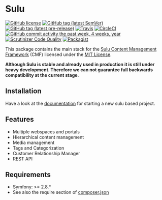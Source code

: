 # Sulu

[![GitHub license](https://img.shields.io/github/license/sulu/sulu.svg)](https://github.com/sulu/sulu/blob/develop/LICENSE)
[![GitHub tag (latest SemVer)](https://img.shields.io/github/tag/sulu/sulu.svg)](https://github.com/sulu/sulu/releases)
[![GitHub tag (latest pre-release)](https://img.shields.io/github/tag-pre/sulu/sulu.svg)](https://github.com/sulu/sulu/releases)
[![Travis](https://travis-ci.org/sulu/sulu.png?branch=develop)](https://travis-ci.org/sulu/sulu)
[![CircleCI](https://circleci.com/gh/sulu/sulu/tree/develop.svg?style=shield)](https://circleci.com/gh/sulu/sulu/tree/develop)
[![GitHub commit activity the past week, 4 weeks, year](https://img.shields.io/github/commit-activity/y/sulu/sulu.svg)](https://github.com/sulu/sulu/graphs/contributors)
[![Scrutinizer Code Quality](https://scrutinizer-ci.com/g/sulu/sulu/badges/quality-score.png?b=develop)](https://scrutinizer-ci.com/g/sulu/sulu/?branch=develop)
[![Packagist](https://img.shields.io/packagist/dt/sulu/sulu.svg)](https://packagist.org/packages/sulu/sulu)

This package contains the main stack for the
[Sulu Content Management Framework](https://github.com/sulu/sulu-minimal) (CMF) licensed under the [MIT License](LICENSE).

**Although Sulu is stable and already used in production it is still under
heavy development. Therefore we can not guarantee full backwards compatibility
at the current stage.**

## Installation

Have a look at the [documentation](http://docs.sulu.io/en/latest/book/getting-started.html) for starting a new sulu based project.

## Features

* Multiple webspaces and portals
* Hierarchical content management
* Media management
* Tags and Categorization
* Customer Relationship Manager
* REST API

## Requirements

* Symfony: >= 2.8.*
* See also the require section of [composer.json](https://github.com/sulu/sulu/blob/develop/composer.json)
